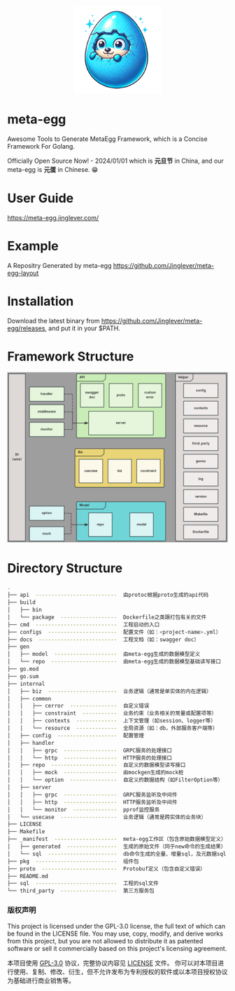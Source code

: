 <div align="center"><img src="https://github.com/Jinglever/meta-egg/blob/master/logo.png" width="200" height="200"></div>

# meta-egg
Awesome Tools to Generate MetaEgg Framework, which is a Concise Framework For Golang.

Officially Open Source Now! - 2024/01/01 which is **元旦节** in China, and our meta-egg is **元蛋** in Chinese. 😁

# User Guide
https://meta-egg.jinglever.com/

# Example
A Repositry Generated by meta-egg
https://github.com/Jinglever/meta-egg-layout

# Installation
Download the latest binary from https://github.com/Jinglever/meta-egg/releases,
and put it in your $PATH.

# Framework Structure
![架构图](docs/images/framework.png)

# Directory Structure
```bash
.
├── api  --------------------------  由protoc根据proto生成的api代码
├── build
│   ├── bin
│   └── package  ------------------  Dockerfile之类跟打包有关的文件
├── cmd  --------------------------  工程启动的入口
├── configs  ----------------------  配置文件（如：<project-name>.yml）
├── docs  -------------------------  工程文档（如：swagger doc）
├── gen
│   ├── model  --------------------  由meta-egg生成的数据模型定义
│   └── repo  ---------------------  由meta-egg生成的数据模型基础读写接口
├── go.mod
├── go.sum
├── internal
│   ├── biz  ----------------------  业务逻辑（通常是单实体的内在逻辑）
│   ├── common
│   │   ├── cerror  ---------------  自定义错误
│   │   ├── constraint  -----------  业务约束（业务相关的常量或配置项等）
│   │   ├── contexts  -------------  上下文管理（如session、logger等）
│   │   └── resource  -------------  全局资源（如：db，外部服务客户端等）
│   ├── config  -------------------  配置管理
│   ├── handler
│   │   ├── grpc  -----------------  GRPC服务的处理接口
│   │   └── http  -----------------  HTTP服务的处理接口
│   ├── repo  ---------------------  自定义的数据模型读写接口
│   │   ├── mock  -----------------  由mockgen生成的mock桩
│   │   └── option  ---------------  自定义的数据结构（如FilterOption等）
│   ├── server
│   │   ├── grpc  -----------------  GRPC服务监听及中间件
│   │   ├── http  -----------------  HTTP服务监听及中间件
│   │   └── monitor  --------------  pprof监控服务
│   └── usecase  ------------------  业务逻辑（通常是跨实体的业务块）
├── LICENSE
├── Makefile
├── _manifest  --------------------  meta-egg工作区（包含原始数据模型定义）
│   ├── generated  ----------------  生成的原始文件（同于new命令的生成结果）
│   └── sql  ----------------------  db命令生成的全量、增量sql，及元数据sql
├── pkg  --------------------------  组件包
├── proto  ------------------------  Protobuf定义（包含自定义错误）
├── README.md
├── sql  --------------------------  工程的sql文件
└── third_party  ------------------  第三方服务包
```

### 版权声明
This project is licensed under the GPL-3.0 license, the full text of which can be found in the LICENSE file. You may use, copy, modify, and derive works from this project, but you are not allowed to distribute it as patented software or sell it commercially based on this project's licensing agreement.

本项目使用 [GPL-3.0](LICENSE) 协议，完整协议内容见 [LICENSE](LICENSE) 文件。
你可以对本项目进行使用、复制、修改、衍生，但不允许发布为专利授权的软件或以本项目授权协议为基础进行商业销售等。